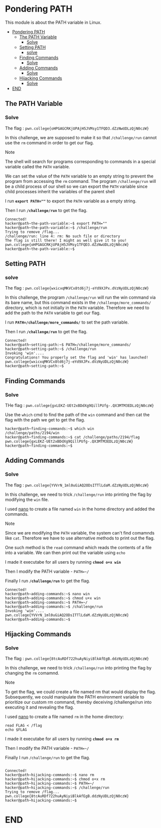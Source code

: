 # Pondering PATH

This module is about the PATH variable in Linux.



- [Pondering PATH](#pondering-path)
  - [The PATH Variable](#the-path-variable)
    - [Solve](#solve)
  - [Setting PATH](#setting-path)
    - [solve](#solve-1)
  - [Finding Commands](#finding-commands)
    - [Solve](#solve-2)
  - [Adding Commands](#adding-commands)
    - [Solve](#solve-3)
  - [Hijacking Commands](#hijacking-commands)
    - [Solve](#solve-4)
- [END](#end)


## The PATH Variable

### Solve

The flag : `pwn.college{oHPGAGCRKjUPAjH5JVMsy1TFQD3.dZzNwUDLzQjN0czW}`

In this challenge, we are supposed to make it so that `/challenge/run` cannot use the `rm` command in order to get our flag.

> [!NOTE]
> The shell will search for programs corresponding to commands in a special variable called the `PATH` variable.

We can set the value of the `PATH` variable to an empty string to prevent the program from accessing the `rm` command. The program 
`/challenge/run` will be a child process of our shell so we can export the `PATH` variable since child processes inherit the variables of the parent shell

I run **`export PATH=""`** to export the `PATH` variable as a empty string.

Then I run **`/challenge/run`** to get the flag.

```
Connected!
hacker@path~the-path-variable:~$ export PATH=""
hacker@path~the-path-variable:~$ /challenge/run
Trying to remove /flag...
/challenge/run: line 4: rm: No such file or directory
The flag is still there! I might as well give it to you!
pwn.college{oHPGAGCRKjUPAjH5JVMsy1TFQD3.dZzNwUDLzQjN0czW}
hacker@path~the-path-variable:~$
```



## Setting PATH

### solve

The flag : `pwn.college{wxicxqMKVCx8td6j7j-eYd9XJPx.dVzNyUDLzQjN0czW}`

In this challenge, the program `/challenge/run` will run the win command via its bare name, but this command exists in the `/challenge/more_commands/` directory, which is not initially in the `PATH` variable. Therefore we need to add the path to the `PATH` variable to get our flag.

I run **`PATH=/challenge/more_commands/`** to set the path variable.

Then I run **`/challenge/run`** to get the flag.

```
Connected!
hacker@path~setting-path:~$ PATH=/challenge/more_commands/
hacker@path~setting-path:~$ /challenge/run
Invoking 'win'....
Congratulations! You properly set the flag and 'win' has launched!
pwn.college{wxicxqMKVCx8td6j7j-eYd9XJPx.dVzNyUDLzQjN0czW}
hacker@path~setting-path:~$

```

## Finding Commands 

### Solve 

THe flag : `pwn.college{gxLEKZ-UEt2xBDdXg9QillPUfg-.QX3MTM3EDLzQjN0czW}`

Use the `which` cmd to find the path of the `win` command and then cat the flag with the path we get to get the flag.

```
hacker@path~finding-commands:~$ which win
/challenge/paths/2194/win
hacker@path~finding-commands:~$ cat /challenge/paths/2194/flag
pwn.college{gxLEKZ-UEt2xBDdXg9QillPUfg-.QX3MTM3EDLzQjN0czW}
hacker@path~finding-commands:~$
```

## Adding Commands

### Solve

The flag : `pwn.college{YVVrN_1ml0uGiAQ2ODsITTlLdaM.dZzNyUDLzQjN0czW}`

In this challenge, we need to trick `/challenge/run` into printing the flag by modifying the `win` file. 

I used [nano](https://www.nano-editor.org/) to create a file named `win` in the home directory and added the commands.

> [!NOTE]
> Since we are modifying the `PATH` variable, the system can't find comamnds like `cat`. Therefore we have to use alternative methods to print out the flag.
>
> One such method is the `read` command which reads the contents of a file into a variable. We can then print out the variable using `echo`
>

I made it executabe for all users by running **`chmod o+x win`**

Then I modify the PATH variable - `PATH=~/`

Finally I run **`/challenge/run`** to get the flag.

```
Connected!
hacker@path~adding-commands:~$ nano win
hacker@path~adding-commands:~$ chmod u+x win
hacker@path~adding-commands:~$ PATH=~/
hacker@path~adding-commands:~$ /challenge/run
Invoking 'win'....
pwn.college{YVVrN_1ml0uGiAQ2ODsITTlLdaM.dZzNyUDLzQjN0czW}
hacker@path~adding-commands:~$
```




## Hijacking Commands

### Solve 


The flag : `pwn.college{8tcAuRDf722huAyNiyiBlkAfEgB.ddzNyUDLzQjN0czW}`

In this challenge, we need to trick `/challenge/run` into printing the flag by changing the `rm` comamnd.

> [!NOTE]
> To get the flag, we could create a file named rm that would display the flag. Subsequently, we could manipulate the PATH environment variable to prioritize our custom rm command, thereby deceiving /challenge/run into executing it and revealing the flag.

I used [nano](https://www.nano-editor.org/) to create a file named `rm` in the home directory:

```
read FLAG < /flag
echo $FLAG
```
I made it executabe for all users by running **`chmod o+x rm`**

Then I modify the PATH variable - `PATH=~/`

Finally I run `/challenge/run` to get the flag.


```

Connected!
hacker@path~hijacking-commands:~$ nano rm
hacker@path~hijacking-commands:~$ chmod o+x rm
hacker@path~hijacking-commands:~$ PATH=~/
hacker@path~hijacking-commands:~$ /challenge/run
Trying to remove /flag...
pwn.college{8tcAuRDf722huAyNiyiBlkAfEgB.ddzNyUDLzQjN0czW}
hacker@path~hijacking-commands:~$

```
# END



